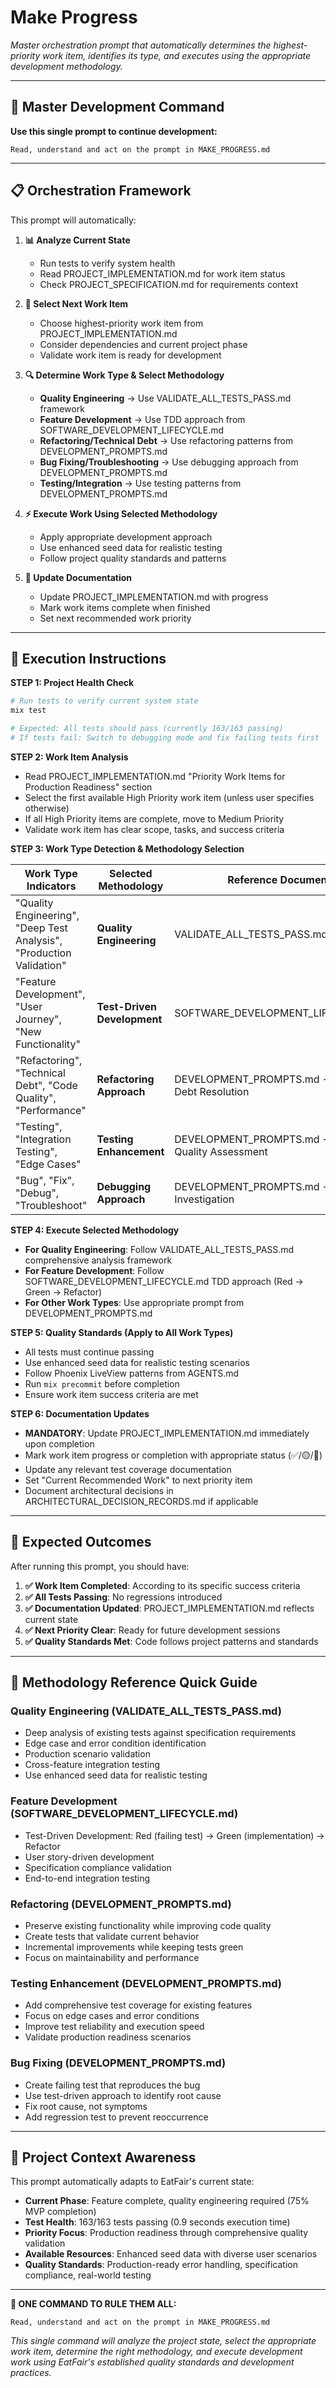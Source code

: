 # Make Progress

*Master orchestration prompt that automatically determines the highest-priority work item, identifies its type, and executes using the appropriate development methodology.*

---

## 🎯 **Master Development Command**

**Use this single prompt to continue development:**

```
Read, understand and act on the prompt in MAKE_PROGRESS.md
```

---

## 📋 **Orchestration Framework**

This prompt will automatically:

1. **📊 Analyze Current State**
   - Run tests to verify system health
   - Read PROJECT_IMPLEMENTATION.md for work item status
   - Check PROJECT_SPECIFICATION.md for requirements context

2. **🎯 Select Next Work Item**
   - Choose highest-priority work item from PROJECT_IMPLEMENTATION.md
   - Consider dependencies and current project phase
   - Validate work item is ready for development

3. **🔍 Determine Work Type & Select Methodology**
   - **Quality Engineering** → Use VALIDATE_ALL_TESTS_PASS.md framework
   - **Feature Development** → Use TDD approach from SOFTWARE_DEVELOPMENT_LIFECYCLE.md
   - **Refactoring/Technical Debt** → Use refactoring patterns from DEVELOPMENT_PROMPTS.md
   - **Bug Fixing/Troubleshooting** → Use debugging approach from DEVELOPMENT_PROMPTS.md
   - **Testing/Integration** → Use testing patterns from DEVELOPMENT_PROMPTS.md

4. **⚡ Execute Work Using Selected Methodology**
   - Apply appropriate development approach
   - Use enhanced seed data for realistic testing
   - Follow project quality standards and patterns

5. **📝 Update Documentation**
   - Update PROJECT_IMPLEMENTATION.md with progress
   - Mark work items complete when finished
   - Set next recommended work priority

---

## 🤖 **Execution Instructions**

**STEP 1: Project Health Check**
```bash
# Run tests to verify current system state
mix test

# Expected: All tests should pass (currently 163/163 passing)
# If tests fail: Switch to debugging mode and fix failing tests first
```

**STEP 2: Work Item Analysis**
- Read PROJECT_IMPLEMENTATION.md "Priority Work Items for Production Readiness" section
- Select the first available High Priority work item (unless user specifies otherwise)
- If all High Priority items are complete, move to Medium Priority
- Validate work item has clear scope, tasks, and success criteria

**STEP 3: Work Type Detection & Methodology Selection**

| Work Type Indicators | Selected Methodology | Reference Document |
|---------------------|---------------------|-------------------|
| "Quality Engineering", "Deep Test Analysis", "Production Validation" | **Quality Engineering** | VALIDATE_ALL_TESTS_PASS.md |
| "Feature Development", "User Journey", "New Functionality" | **Test-Driven Development** | SOFTWARE_DEVELOPMENT_LIFECYCLE.md |
| "Refactoring", "Technical Debt", "Code Quality", "Performance" | **Refactoring Approach** | DEVELOPMENT_PROMPTS.md → Technical Debt Resolution |
| "Testing", "Integration Testing", "Edge Cases" | **Testing Enhancement** | DEVELOPMENT_PROMPTS.md → Test Quality Assessment |
| "Bug", "Fix", "Debug", "Troubleshoot" | **Debugging Approach** | DEVELOPMENT_PROMPTS.md → Bug Investigation |

**STEP 4: Execute Selected Methodology**
- **For Quality Engineering**: Follow VALIDATE_ALL_TESTS_PASS.md comprehensive analysis framework
- **For Feature Development**: Follow SOFTWARE_DEVELOPMENT_LIFECYCLE.md TDD approach (Red → Green → Refactor)
- **For Other Work Types**: Use appropriate prompt from DEVELOPMENT_PROMPTS.md

**STEP 5: Quality Standards (Apply to All Work Types)**
- All tests must continue passing
- Use enhanced seed data for realistic testing scenarios
- Follow Phoenix LiveView patterns from AGENTS.md
- Run `mix precommit` before completion
- Ensure work item success criteria are met

**STEP 6: Documentation Updates**
- **MANDATORY**: Update PROJECT_IMPLEMENTATION.md immediately upon completion
- Mark work item progress or completion with appropriate status (✅/🟡/🔴)
- Update any relevant test coverage documentation
- Set "Current Recommended Work" to next priority item
- Document architectural decisions in ARCHITECTURAL_DECISION_RECORDS.md if applicable

---

## 🎯 **Expected Outcomes**

After running this prompt, you should have:

1. **✅ Work Item Completed**: According to its specific success criteria
2. **✅ All Tests Passing**: No regressions introduced  
3. **✅ Documentation Updated**: PROJECT_IMPLEMENTATION.md reflects current state
4. **✅ Next Priority Clear**: Ready for future development sessions
5. **✅ Quality Standards Met**: Code follows project patterns and standards

---

## 🔧 **Methodology Reference Quick Guide**

### Quality Engineering (VALIDATE_ALL_TESTS_PASS.md)
- Deep analysis of existing tests against specification requirements
- Edge case and error condition identification
- Production scenario validation
- Cross-feature integration testing
- Use enhanced seed data for realistic testing

### Feature Development (SOFTWARE_DEVELOPMENT_LIFECYCLE.md)
- Test-Driven Development: Red (failing test) → Green (implementation) → Refactor
- User story-driven development
- Specification compliance validation
- End-to-end integration testing

### Refactoring (DEVELOPMENT_PROMPTS.md)
- Preserve existing functionality while improving code quality
- Create tests that validate current behavior
- Incremental improvements while keeping tests green
- Focus on maintainability and performance

### Testing Enhancement (DEVELOPMENT_PROMPTS.md)
- Add comprehensive test coverage for existing features
- Focus on edge cases and error conditions
- Improve test reliability and execution speed
- Validate production readiness scenarios

### Bug Fixing (DEVELOPMENT_PROMPTS.md)
- Create failing test that reproduces the bug
- Use test-driven approach to identify root cause
- Fix root cause, not symptoms
- Add regression test to prevent reoccurrence

---

## 🎪 **Project Context Awareness**

This prompt automatically adapts to EatFair's current state:

- **Current Phase**: Feature complete, quality engineering required (75% MVP completion)
- **Test Health**: 163/163 tests passing (0.9 seconds execution time)
- **Priority Focus**: Production readiness through comprehensive quality validation
- **Available Resources**: Enhanced seed data with diverse user scenarios
- **Quality Standards**: Production-ready error handling, specification compliance, real-world testing

---

**🚀 ONE COMMAND TO RULE THEM ALL:**

```
Read, understand and act on the prompt in MAKE_PROGRESS.md
```

*This single command will analyze the project state, select the appropriate work item, determine the right methodology, and execute development work using EatFair's established quality standards and development practices.*

